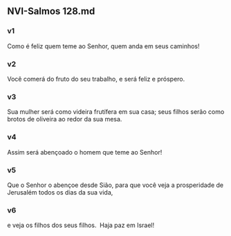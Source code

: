 ## NVI-Salmos 128.md
### v1
 Como é feliz quem teme ao Senhor, quem anda em seus caminhos!
### v2
 Você comerá do fruto do seu trabalho, e será feliz e próspero.
### v3
 Sua mulher será como videira frutífera em sua casa; seus filhos serão como brotos de oliveira ao redor da sua mesa.
### v4
 Assim será abençoado o homem que teme ao Senhor!
### v5
 Que o Senhor o abençoe desde Sião, para que você veja a prosperidade de Jerusalém todos os dias da sua vida,
### v6
 e veja os filhos dos seus filhos.  Haja paz em Israel!
